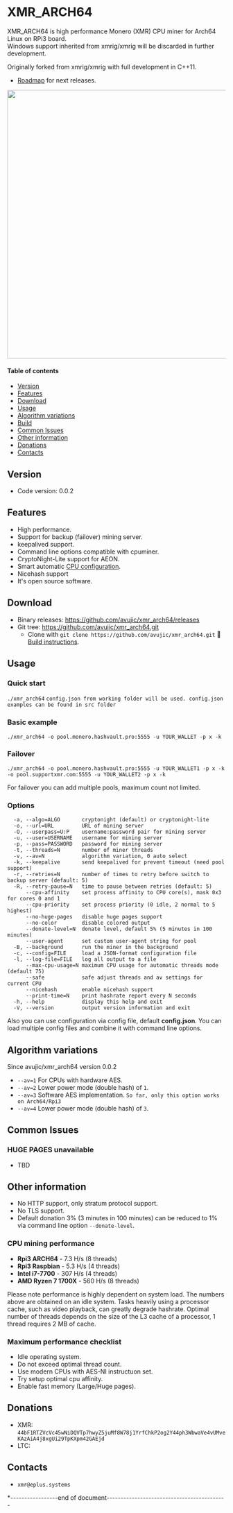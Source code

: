 # XMR_ARCH64
XMR_ARCH64 is high performance Monero (XMR) CPU miner for Arch64 Linux on RPi3 board.  
Windows support inherited from xmrig/xmrig will be discarded in further development.

Originally forked from xmrig/xmrig with full development in C++11.

* [Roadmap](https://github.com/avujic/xmr_arch64/issues/106) for next releases.

<img src="http://www.eplus.systems/wp-content/uploads/2017/12/xmr.png" width="619" >

#### Table of contents
* [Version](#version)
* [Features](#features)
* [Download](#download)
* [Usage](#usage)
* [Algorithm variations](#algorithm-variations)
* [Build](https://github.com/xmrig/xmrig/wiki/Build)
* [Common Issues](#common-issues)
* [Other information](#other-information)
* [Donations](#donations)
* [Contacts](#contacts)

## Version
* Code version: 0.0.2 

## Features
* High performance.
* Support for backup (failover) mining server.
* keepalived support.
* Command line options compatible with cpuminer.
* CryptoNight-Lite support for AEON.
* Smart automatic [CPU configuration](https://github.com/xmrig/xmrig/wiki/Threads).
* Nicehash support
* It's open source software.

## Download
* Binary releases: https://github.com/avujic/xmr_arch64/releases
* Git tree: https://github.com/avujic/xmr_arch64.git
  * Clone with `git clone https://github.com/avujic/xmr_arch64.git` :hammer: [Build instructions](https://github.com/avujic/xmr_arch64/wiki/Build).

## Usage
### Quick start

`./xmr_arch64`
`config.json from working folder will be used. config.json examples can be found in src folder`

### Basic example
```
./xmr_arch64 -o pool.monero.hashvault.pro:5555 -u YOUR_WALLET -p x -k
```

### Failover
```
./xmr_arch64 -o pool.monero.hashvault.pro:5555 -u YOUR_WALLET1 -p x -k -o pool.supportxmr.com:5555 -u YOUR_WALLET2 -p x -k
```
For failover you can add multiple pools, maximum count not limited.

### Options
```
  -a, --algo=ALGO       cryptonight (default) or cryptonight-lite
  -o, --url=URL         URL of mining server
  -O, --userpass=U:P    username:password pair for mining server
  -u, --user=USERNAME   username for mining server
  -p, --pass=PASSWORD   password for mining server
  -t, --threads=N       number of miner threads
  -v, --av=N            algorithm variation, 0 auto select
  -k, --keepalive       send keepalived for prevent timeout (need pool support)
  -r, --retries=N       number of times to retry before switch to backup server (default: 5)
  -R, --retry-pause=N   time to pause between retries (default: 5)
      --cpu-affinity    set process affinity to CPU core(s), mask 0x3 for cores 0 and 1
      --cpu-priority    set process priority (0 idle, 2 normal to 5 highest)
      --no-huge-pages   disable huge pages support
      --no-color        disable colored output
      --donate-level=N  donate level, default 5% (5 minutes in 100 minutes)
      --user-agent      set custom user-agent string for pool
  -B, --background      run the miner in the background
  -c, --config=FILE     load a JSON-format configuration file
  -l, --log-file=FILE   log all output to a file
      --max-cpu-usage=N maximum CPU usage for automatic threads mode (default 75)
      --safe            safe adjust threads and av settings for current CPU
      --nicehash        enable nicehash support
      --print-time=N    print hashrate report every N seconds
  -h, --help            display this help and exit
  -V, --version         output version information and exit
```

Also you can use configuration via config file, default **config.json**. You can load multiple config files and combine it with command line options.

## Algorithm variations
Since avujic/xmr_arch64 version 0.0.2  
* `--av=1` For CPUs with hardware AES.
* `--av=2` Lower power mode (double hash) of `1`.
* `--av=3` Software AES implementation. `So far, only this option works on Arch64/Rpi3` 
* `--av=4` Lower power mode (double hash) of `3`.

## Common Issues
### HUGE PAGES unavailable
* TBD


## Other information
* No HTTP support, only stratum protocol support.
* No TLS support.
* Default donation 3% (3 minutes in 100 minutes) can be reduced to 1% via command line option `--donate-level`.


### CPU mining performance
* **Rpi3  ARCH64**      - 7.3 H/s (8 threads)
* **Rpi3  Raspbian**    - 5.3 H/s (4 threads)
* **Intel i7-7700**     - 307 H/s (4 threads)
* **AMD Ryzen 7 1700X** - 560 H/s (8 threads)

Please note performance is highly dependent on system load. The numbers above are obtained on an idle system. Tasks heavily using a processor cache, such as video playback, can greatly degrade hashrate. Optimal number of threads depends on the size of the L3 cache of a processor, 1 thread requires 2 MB of cache.

### Maximum performance checklist
* Idle operating system.
* Do not exceed optimal thread count.
* Use modern CPUs with AES-NI instructuon set.
* Try setup optimal cpu affinity.
* Enable fast memory (Large/Huge pages).

## Donations
* XMR: `44bF1RTZVcVc45wNiDQVTp7hwyZ5juMf8W78j1YrfChkP2og2Y44ph3WbwaVe4vUMveKAzAiA4j8xgUi29TpKXpm42GAEjd`
* LTC: 

## Contacts
* `xmr@eplus.systems`


*-----------------end of document-------------------------------------------
